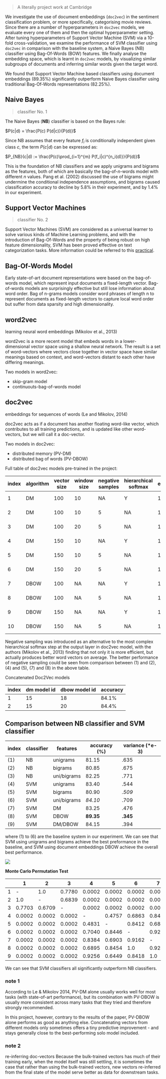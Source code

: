 
> A literally project work at Cambridge

We investigate the use of document embeddings (```doc2vec```) in the sentiment classification problem, or more specifically, categorising movie reviews. Since there are a number of hyperparameters in ```doc2vec``` models, we evaluate every one of them and then the optimal hyperparameter setting. After tuning hyperparameters of Support Vector Machine (SVM) via a 10-fold cross-validation, we examine the performance of SVM classifier using ```doc2vec``` in comparison with the baseline system, a Naive Bayes (NB) classifier using Bag-Of-Words (BOW) features. We finally analyse the embedding space, which is learnt in ```doc2vec``` models, by visualizing similar subgroups of documents and inferring similar words given the target word. 

We found that Support Vector Machine based classifiers using document embeddings (89.35\%) significantly outperform Naive Bayes classifier using traditional Bag-Of-Words representations (82.25\%).

## Naive Bayes

> classifier No. 1

The Naive Bayes (**NB**) classifier is based on the Bayes rule:

$P(c|d) = \frac{P(c) P(d|c)}{P(d)}$

Since NB assumes that every feature $f_i$ is conditionally independent given class $c$, the term $P(c|d)$ can be expressed as:

$P_{NB}(c|d) := \frac{P(c)\prod_{i=1}^{m} P(f_i|c)^{n_i(d)}}{P(d)}$

This is the foundation of NB classifiers and we apply unigrams and bigrams as the features, both of which are basically the bag-of-$n$-words model with different $n$ values. Pang et al. (2002) discussed the use of bigrams might undermine the conditional independence assumptions, and bigrams caused classification accuracy to decline by 5.8% in their experiment, and by 1.4% in our experiment.

## Support Vector Machines

> classifier No. 2

Support Vector Machines (SVM) are considered as a universal learner to solve various kinds of Machine Learning problems, and with the introduction of Bag-Of-Words and the property of being robust on high feature dimensionality, SVM has been proved effective on text categorization tasks. More information could be referred to this [practical](https://github.com/ZihengZZH/machine_learning_practical/tree/master/prac_svm).

## Bag-Of-Words Model
Early state-of-art document representations were based on the bag-of-words model, which represent input documents a fixed-length vector. Bag-of-words models are surprisingly effective but still lose information about word order. Bag of n-grams models consider word phrases of length n to represent documents as fixed-length vectors to capture local word order but suffer from data sparsity and high dimensionality.

## word2vec
learning neural word embeddings (Mikolov et al., 2013)

word2vec is a more recent model that embeds words in a lower-dimensional vector space using a shallow neural network. The result is a set of word-vectors where vectors close together in vector space have similar meanings based on context, and word-vectors distant to each other have differing meanings. 

Two models in word2vec:
* skip-gram model
* continuouts-bag-of-words model

## doc2vec
embeddings for sequences of words (Le and Mikolov, 2014)

doc2vec acts as if a document has another floating word-like vector, which contributes to all training predictions, and is updated like other word-vectors, but we will call it a doc-vector.

Two models in doc2vec:
* distributed memory (PV-DM)
* distributed bag of words (PV-DBOW)

Full table of doc2vec models pre-trained in the project:

| index | algorithm | vector size | window size | negative samples | hierarchical softmax | epochs | accuracy |
| -- | -- | -- | -- | -- | -- | -- | -- |
| 1 | DM | 100 | 10 | NA | Y | 10/20 | 78.1% / 79.5% |
| 2 | DM | 100 | 10 | 5 | NA | 10/20 | 81.9% / 82.9% |
| 3 | DM | 100 | 20 | 5 | NA | 10/20 | 82.0% / 82.8% |
| 4 | DM | 150 | 10 | NA | Y | 10/20 | 78.6% / 79.9% |
| 5 | DM | 150 | 10 | 5 | NA | 10/20 | 82.4% / __83.9%__ |
| 6 | DM | 150 | 20 | 5 | NA | 10/20 | 81.8% / 82.7% |
| 7 | DBOW | 100 | NA | NA | Y | 10/20 | 86.7% / 87.9% |
| 8 | DBOW | 100 | NA | 5 | NA | 10/20 | 87.8% / __88.2%__ |
| 9 | DBOW | 150 | NA | NA | Y | 10/20 | 86.3% / 86.3% |
| 10 | DBOW | 150 | NA | 5 | NA | 10/20 | 87.3 % / __88.3%__ |

Negative sampling was introduced as an alternative to the most complex hierarchical softmax step at the output layer in doc2vec model, with the authors (Mikolov et al., 2013) finding that not only it is more efficient, but actually produces better word vectors on average. The better performance of negative sampling could be seen from comparison between (1) and (2), (4) and (5), (7) and (8) in the above table.

Concatenated Doc2Vec models

| index | dm model id | dbow model id | accuracy |
| -- | -- | -- | -- |
| 1 | 15 | 18 | 84.1% |
| 2 | 15 | 20 | 84.4% | 

## Comparison between NB classifier and SVM classifier

| index | classifier | features | accuracy (%) | variance (*e-3) |
| -- | -- | -- | -- | -- | 
| (1) | NB | unigrams | 81.15 | .635 |
| (2) | NB | bigrams | 80.85 | .675 |
| (3) | NB | uni/bigrams | 82.25 | .771 |
| (4) | SVM | unigrams | 83.40 | .544 | 
| (5) | SVM | bigrams | 80.90 | *.509* |
| (6) | SVM | uni/bigrams | *84.10* | .709 | 
| (7) | SVM | DM | 83.25 | .476 | 
| (8) | SVM | DBOW | **89.35** | **.345** | 
| (9) | SVM | DM/DBOW | 84.15 | .394 |

where (1) to (6) are the baseline system in our experiment. We can see that SVM using unigrams and bigrams achieve the best preformance in the baseline, and SVM using document embeddings DBOW achieve the overall best performance.

![](https://github.com/ZihengZZH/sentiment-analysis/blob/master/results/barchart.png)

**Monte Carlo Permutation Test**

|   | 1 | 2         | 3         | 4     | 5     | 6     | 7     | 8     | 9     |
| -- | -- | -- | -- | -- | -- | -- | -- | -- | -- | 
| 1 | - | 1.0  | 0.7780  | 0.0002 | 0.0002 | 0.0002 | 0.0002 | 0.0002 | 0.0002 |
| 2 | 1.0 | -  | 0.6839  | 0.0002 | 0.0002 | 0.0002 | 0.0002 | 0.0002 | 0.0002 |
| 3 | 0.7703 | 0.6709 | -  |  0.0002 | 0.0002 | 0.0002 | 0.0002 | 0.0002 | 0.0002 |
| 4 | 0.0002  | 0.0002  | 0.0002  | - | 0.4757 | 0.6863 | 0.8430 | 0.6810 | 0.9198 | 
| 5 | 0.0002  | 0.0002  | 0.0002  | 0.4831 | - | 0.8412 | 0.6845 | 0.8352 | 0.6247 |
| 6 | 0.0002  | 0.0002  | 0.0002  | 0.7040 | 0.8446 | - | 0.9210 | 1.0 | 0.8486 |
| 7 | 0.0002  | 0.0002  | 0.0002  | 0.8384 | 0.6903 | 0.9162 | - | 0.9284 | 1.0 | 
| 8 | 0.0002  | 0.0002  | 0.0002  | 0.6895 | 0.8454 | 1.0 | 0.9240 | - | 0.8340 |
| 9 | 0.0002  | 0.0002  | 0.0002  | 0.9256 | 0.6449 | 0.8418 | 1.0 | 0.8447 | - |

We can see that SVM classifiers all significantly outperform NB classifiers.

### note 1
According to Le & Mikolov 2014, PV-DM alone usually works well for most tasks (with state-of-art performance), but its combination with PV-DBOW is usually more consistent across many tasks that they tried and therefore strongly recommended.

In this project, however, contrary to the results of the paper, PV-DBOW alone performs as good as anything else. Concatenating vectors from different models only sometimes offers a tiny predictive improvement - and stays generally close to the best-performing solo model included.

### note 2
re-inferring doc-vectors
Because the bulk-trained vectors has much of their training early, when the model itself was still settling, it is sometimes the case that rather than using the bulk-trained vectors, new vectors re-inferred from the final state of the model serve better as data for downstream tasks.